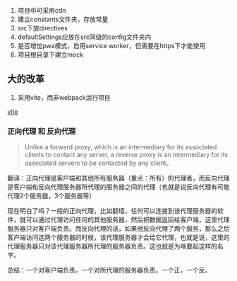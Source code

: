 1. 项目中可采用cdn
2. 建立constants文件夹，存放常量
3. src下放directives
4. defaultSettings应放在src同级的config文件夹内
5. 是否增加pwa模式，启用service worker，但需要在https下才能使用
6. 项目根目录下建立mock

## 大的改革
1. 采用vite，而非webpack运行项目

[vite](https://vitejs.dev/guide/api-plugin.html#conventions)

### 正向代理 和  反向代理

> Unlike a forward proxy, which is an intermediary for its associated clients to contact any server, a reverse proxy is an intermediary for its associated servers to be contacted by any client。

翻译：正向代理是客户端和其他所有服务器（重点：所有）的代理者，而反向代理是客户端和反向代理服务器所代理的服务器之间的代理（也就是说反向代理有可能代理2个服务器，3个服务器等）

现在明白了吗？一般的正向代理，比如翻墙，任何可以连接到该代理服务器的软件，就可以通过代理访问任何的其他服务器，然后把数据返回给客户端，这里代理服务器只对客户端负责。而反向代理的话，如果他反向代理了两个服务，那么之后客户端访问这两个服务器的时候，该代理服务器才会给它代理，也就是说，这里的代理服务器只对该代理服务器所代理的服务器负责。这也就是为啥要起这样的名字。

总结：一个对客户端负责，一个对所代理的服务器负责。一个正，一个反。
